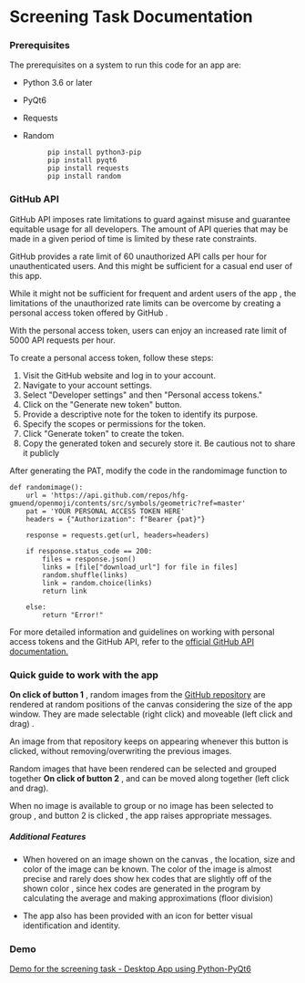 
# Screening Task Documentation
### Prerequisites 
The prerequisites on a system to run this code for an app are:

- Python 3.6 or later
- PyQt6
- Requests
- Random

			pip install python3-pip 
			pip install pyqt6 
			pip install requests
			pip install random

### GitHub API
GitHub API imposes rate limitations to guard against misuse and guarantee equitable usage for all developers. The amount of API queries that may be made in a given period of time is limited by these rate constraints.

GitHub provides a rate limit of 60 unauthorized API calls per hour for unauthenticated users. And this might be sufficient for a casual end user of this app.

While it might not be sufficient for frequent and ardent users of the app ,  the limitations of the unauthorized rate limits can be overcome by creating a personal access token offered by GitHub .

With the personal access token, users can enjoy an increased rate limit of 5000 API requests per hour.

To create a personal access token, follow these steps:

1.  Visit the GitHub website and log in to your account.
2.  Navigate to your account settings.
3.  Select "Developer settings" and then "Personal access tokens."
4.  Click on the "Generate new token" button.
5.  Provide a descriptive note for the token to identify its purpose.
6.  Specify the scopes or permissions for the token. 
7.  Click "Generate token" to create the token.
8.  Copy the generated token and securely store it. Be cautious not to share it publicly

After generating the PAT, modify the code in the randomimage function to
```
def randomimage():  
	url = 'https://api.github.com/repos/hfg-gmuend/openmoji/contents/src/symbols/geometric?ref=master'  
	pat = 'YOUR PERSONAL ACCESS TOKEN HERE'  
	headers = {"Authorization": f"Bearer {pat}"}  
  
	response = requests.get(url, headers=headers)  
  
	if response.status_code == 200:  
		files = response.json()  
		links = [file["download_url"] for file in files]  
		random.shuffle(links)  
		link = random.choice(links)  
		return link  
  
	else:  
		return "Error!"
```

For more detailed information and guidelines on working with personal access tokens and the GitHub API, refer to the [official GitHub API documentation.](https://docs.github.com/en/rest)

### Quick guide to work with the app
 __On click of button 1__ , random images from the [GitHub repository](https://github.com/hfg-gmuend/openmoji/tree/master/src/symbols/geometric) are rendered at random positions of the canvas considering the size of the app window. They are made selectable (right click) and moveable (left click and drag) .

An image from that repository keeps on appearing whenever this button is clicked, without removing/overwriting the previous images.

Random images that have been rendered can be selected and grouped together __On click of button 2__ , and can be moved along together (left click and drag).

When no image is available to group or no image has been selected to group , and button 2 is clicked , the app raises appropriate messages.

##### Additional Features
- When hovered on an image shown on the canvas , the location, size and color of the image can be known.
The color of the image is almost precise and rarely does show hex codes that are slightly off of the shown color , since hex codes are generated in the program by calculating the average and making approximations (floor division)

- The app also has been provided with an icon for better visual identification and identity.

### Demo

[Demo for the screening task - Desktop App using Python-PyQt6](https://www.youtube.com/watch?v=w9e5vOQ9Hd4)


